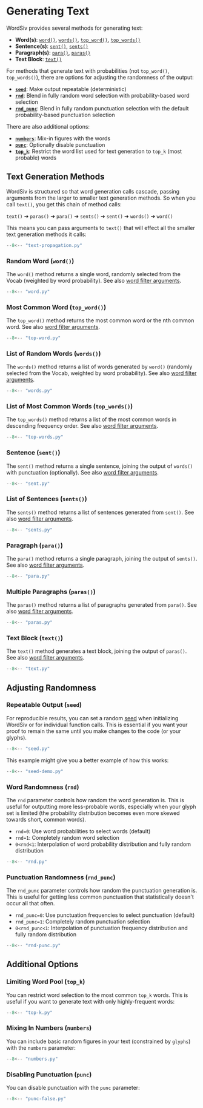 # Generating Text

WordSiv provides several methods for generating text:

- **Word(s)**: [`word()`](#random-word-word),
  [`words()`](#list-of-random-words-words),
  [`top_word()`](#most-common-word-top_word),
  [`top_words()`](#list-of-most-common-words-top_words)
- **Sentence(s)**: [`sent()`](#sentence-sent), [`sents()`](#list-of-sentences-sents)
- **Paragraph(s)**: [`para()`](#paragraph-para),
  [`paras()`](#multiple-paragraphs-paras)
- **Text Block**: [`text()`](#text-block-text)

For methods that generate text with probabilities (not `top_word()`, `top_words()`), there are options for adjusting the randomness of the output:

- **[`seed`](#repeatable-output-seed)**: Make output repeatable (deterministic)
- **[`rnd`](#word-randomness-rnd)**: Blend in fully random word selection with
  probability-based word selection
- **[`rnd_punc`](#punctuation-randomness-rnd_punc)**: Blend in fully random
  punctuation selection with the default probability-based punctuation selection

There are also additional options:

- **[`numbers`](#mixing-in-numbers-numbers)**: Mix-in figures with the words
- **[`punc`](#disabling-punctuation-punc)**: Optionally disable punctuation
- **[`top_k`](#limiting-word-pool-top_k)**: Restrict the word list used for text generation to `top_k` (most probable) words

## Text Generation Methods

WordSiv is structured so that word generation calls cascade, passing arguments
from the larger to smaller text generation methods. So when you call `text()`, you get this chain of method calls:

`text()` ➔ `paras()` ➔ `para()` ➔ `sents()` ➔ `sent()` ➔ `words()` ➔ `word()`

This means you can pass arguments to `text()` that will effect all the smaller
text generation methods it calls:

```python
--8<-- "text-propagation.py"
```

### Random Word (`word()`)

The `word()` method returns a single word, randomly selected from the Vocab (weighted by word probability). See also [word filter arguments](../filtering-words).

```python
--8<-- "word.py"
```

### Most Common Word (`top_word()`)

The `top_word()` method returns the most common word or the nth common word.
See also [word filter arguments](../filtering-words).

```python
--8<-- "top-word.py"
```

### List of Random Words (`words()`)

The `words()` method returns a list of words generated by `word()` (randomly
selected from the Vocab, weighted by word probability). See also [word filter arguments](../filtering-words).

```python
--8<-- "words.py"
```

### List of Most Common Words (`top_words()`)

The `top_words()` method returns a list of the most common words in descending
frequency order. See also [word filter arguments](../filtering-words).

```python
--8<-- "top-words.py"
```

### Sentence (`sent()`)

The `sent()` method returns a single sentence, joining the output of `words()`
with punctuation (optionally). See also [word filter
arguments](../filtering-words).

```python
--8<-- "sent.py"
```

### List of Sentences (`sents()`)

The `sents()` method returns a list of sentences generated from `sent()`. See
also [word filter arguments](../filtering-words).

```python
--8<-- "sents.py"
```

### Paragraph (`para()`)

The `para()` method returns a single paragraph, joining the output of `sents()`.
See also [word filter arguments](../filtering-words).

```python
--8<-- "para.py"
```

### Multiple Paragraphs (`paras()`)

The `paras()` method returns a list of paragraphs generated from `para()`.
See also [word filter arguments](../filtering-words).

```python
--8<-- "paras.py"
```

### Text Block (`text()`)

The `text()` method generates a text block, joining the output of `paras()`. See
also [word filter arguments](../filtering-words).

```python
--8<-- "text.py"
```

## Adjusting Randomness

### Repeatable Output (`seed`)

For reproducible results, you can set a random [seed] when initializing WordSiv
or for individual function calls. This is essential if you want your proof to
remain the same until you make changes to the code (or your glyphs).

```python
--8<-- "seed.py"
```

This example might give you a better example of how this works:
```python
--8<-- "seed-demo.py"
```

### Word Randomness (`rnd`)

The `rnd` parameter controls how random the word generation is. This is useful
for outputting more less-probable words, especially when your glyph set is
limited (the probability distribution becomes even more skewed towards short,
common words).

- `rnd=0`: Use word probabilities to select words (default)
- `rnd=1`: Completely random word selection
- `0<rnd<1`: Interpolation of word probability distribution and fully random
  distribution

```python
--8<-- "rnd.py"
```

### Punctuation Randomness (`rnd_punc`)

The `rnd_punc` parameter controls how random the punctuation generation is. This
is useful for getting less common punctuation that statistically doesn't occur
all that often.

- `rnd_punc=0`: Use punctuation frequencies to select punctuation (default)
- `rnd_punc=1`: Completely random punctuation selection
- `0<rnd_punc<1`: Interpolation of punctuation frequency distribution and fully
  random distribution

```python
--8<-- "rnd-punc.py"
```

## Additional Options

### Limiting Word Pool (`top_k`)

You can restrict word selection to the most common `top_k` words. This is useful
if you want to generate text with only highly-frequent words:

```python
--8<-- "top-k.py"
```

### Mixing In Numbers (`numbers`)

You can include basic random figures in your text (constrained by `glyphs`) with
the `numbers` parameter:

```python
--8<-- "numbers.py"
```

### Disabling Punctuation (`punc`)

You can disable punctuation with the `punc` parameter:

```python
--8<-- "punc-false.py"
```

[seed]: https://www.reddit.com/r/learnpython/comments/s678b0/explain_randomseed_like_im_five/
